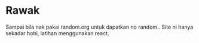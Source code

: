# Rawak

Sampai bila nak pakai random.org untuk dapatkan no random.. Site ni hanya sekadar hobi, latihan menggunakan react.
